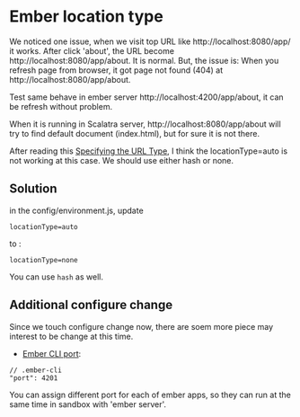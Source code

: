 # Ember location type #

We noticed one issue, when we visit top URL like http://localhost:8080/app/ it works.
 After click 'about', the URL become http://localhost:8080/app/about. It is normal.
 But, the issue is: When you refresh page from browser, it got page not found (404) at http://localhost:8080/app/about.
 
Test same behave in ember server http://localhost:4200/app/about, it can be refresh without problem.

When it is running in Scalatra server, http://localhost:8080/app/about will try to find default document (index.html), 
but for sure it is not there. 

After reading this [Specifying the URL Type](https://guides.emberjs.com/v2.9.0/configuring-ember/specifying-url-type/), 
I think the locationType=auto is not working at this case. We should use either hash or none.

## Solution ##

in the config/environment.js, update
```
locationType=auto
```

to :
```
locationType=none
```
You can use `hash` as well.

## Additional configure change ##

Since we touch configure change now, there are soem more piece may interest to be change at this time.


- [Ember CLI port](https://guides.emberjs.com/v2.9.0/configuring-ember/configuring-ember-cli/): 
```
// .ember-cli
"port": 4201
``` 

You can assign different port for each of ember apps, so they can run at the same time in sandbox with 'ember server'.

